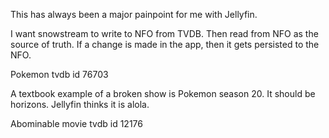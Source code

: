 This has always been a major painpoint for me with Jellyfin.

I want snowstream to write to NFO from TVDB.
Then read from NFO as the source of truth.
If a change is made in the app, then it gets persisted to the NFO.

Pokemon tvdb id
76703

A textbook example of a broken show is Pokemon season 20.
It should be horizons.
Jellyfin thinks it is alola.


Abominable movie tvdb id
12176